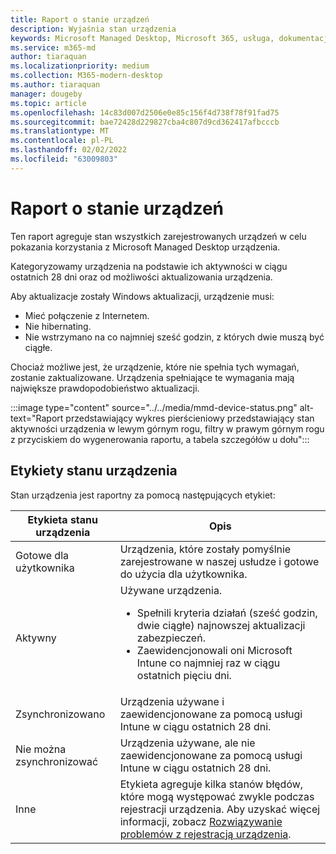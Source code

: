 ```yaml
---
title: Raport o stanie urządzeń
description: Wyjaśnia stan urządzenia
keywords: Microsoft Managed Desktop, Microsoft 365, usługa, dokumentacja
ms.service: m365-md
author: tiaraquan
ms.localizationpriority: medium
ms.collection: M365-modern-desktop
ms.author: tiaraquan
manager: dougeby
ms.topic: article
ms.openlocfilehash: 14c83d007d2506e0e85c156f4d738f78f91fad75
ms.sourcegitcommit: bae72428d229827cba4c807d9cd362417afbcccb
ms.translationtype: MT
ms.contentlocale: pl-PL
ms.lasthandoff: 02/02/2022
ms.locfileid: "63009803"
---
```

# <a name="device-status-report"></a>Raport o stanie urządzeń

Ten raport agreguje stan wszystkich zarejestrowanych urządzeń w celu pokazania korzystania z Microsoft Managed Desktop urządzenia.

Kategoryzowamy urządzenia na podstawie ich aktywności w ciągu ostatnich 28 dni oraz od możliwości aktualizowania urządzenia.

Aby aktualizacje zostały Windows aktualizacji, urządzenie musi:

- Mieć połączenie z Internetem.
- Nie hibernating.
- Nie wstrzymano na co najmniej sześć godzin, z których dwie muszą być ciągłe.

Chociaż możliwe jest, że urządzenie, które nie spełnia tych wymagań, zostanie zaktualizowane. Urządzenia spełniające te wymagania mają największe prawdopodobieństwo aktualizacji.

:::image type="content" source="../../media/mmd-device-status.png" alt-text="Raport przedstawiający wykres pierścieniowy przedstawiający stan aktywności urządzenia w lewym górnym rogu, filtry w prawym górnym rogu z przyciskiem do wygenerowania raportu, a tabela szczegółów u dołu":::

## <a name="device-status-labels"></a>Etykiety stanu urządzenia

Stan urządzenia jest raportny za pomocą następujących etykiet:

| Etykieta stanu urządzenia | Opis |
| ------ | ------ |
| Gotowe dla użytkownika | Urządzenia, które zostały pomyślnie zarejestrowane w naszej usłudze i gotowe do użycia dla użytkownika.|
| Aktywny | Używane urządzenia. <ul><li>Spełnili kryteria działań (sześć godzin, dwie ciągłe) najnowszej aktualizacji zabezpieczeń.</li> <li>Zaewidencjonowali oni Microsoft Intune co najmniej raz w ciągu ostatnich pięciu dni.</li></ul> |
| Zsynchronizowano | Urządzenia używane i zaewidencjonowane za pomocą usługi Intune w ciągu ostatnich 28 dni.
| Nie można zsynchronizować | Urządzenia używane, ale nie zaewidencjonowane za pomocą usługi Intune w ciągu ostatnich 28 dni. |
| Inne | Etykieta agreguje kilka stanów błędów, które mogą występować zwykle podczas rejestracji urządzenia. Aby uzyskać więcej informacji, zobacz [Rozwiązywanie problemów z rejestracją urządzenia](../get-started/register-devices-self.md#troubleshooting-device-registration). |
